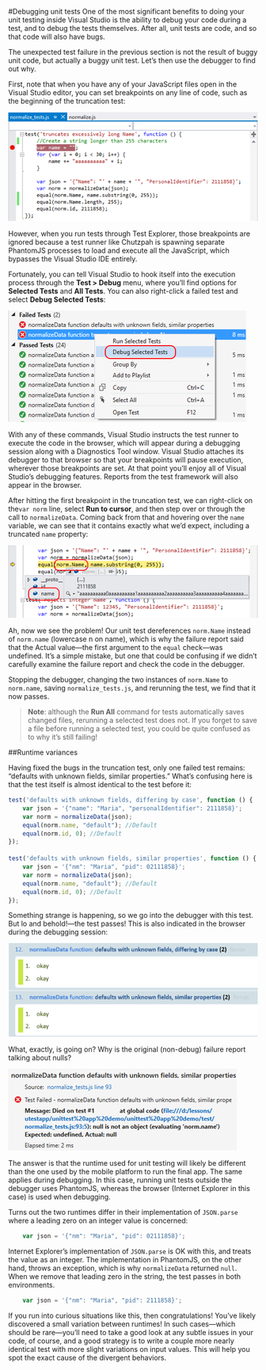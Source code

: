 <properties pageTitle="Debugging unit tests"
  description="Debugging unit tests"
  services=""
  documentationCenter=""
  authors="Kraig Brockschmidt" />

#Debugging unit tests
One of the most significant benefits to doing your unit testing inside Visual Studio is the ability to debug your code during a test, and to debug the tests themselves. After all, unit tests are code, and so that code will also have bugs.

The unexpected test failure in the previous section is not the result of buggy unit code, but actually a buggy unit test. Let’s then use the debugger to find out why.

First, note that when you have any of your JavaScript files open in the Visual Studio editor, you can set breakpoints on any line of code, such as the beginning of the truncation test:

![Setting a breakpoint in a unit test](media/debug/01-debug-breakpoint.png)
 
However, when you run tests through Test Explorer, those breakpoints are ignored because a test runner like Chutzpah is spawning separate PhantomJS processes to load and execute all the JavaScript, which bypasses the Visual Studio IDE entirely.

Fortunately, you can tell Visual Studio to hook itself into the execution process through the **Test > Debug** menu, where you’ll find options for **Selected Tests** and **All Tests**. You can also right-click a failed test and select **Debug Selected Tests**:

![Selecting a test to debug](media/debug/02-debug-selected.png)

With any of these commands, Visual Studio instructs the test runner to execute the code in the browser, which will appear during a debugging session along with a Diagnostics Tool window. Visual Studio attaches its debugger to that browser so that your breakpoints will pause execution, wherever those breakpoints are set. At that point you’ll enjoy all of Visual Studio’s debugging features. Reports from the test framework will also appear in the browser.

After hitting the first breakpoint in the truncation test, we can right-click on the```var norm``` line, select **Run to cursor**, and then step over or through the call to ```normalizeData```. Coming back from that and hovering over the ```name``` variable, we can see that it contains exactly what we’d expect, including a truncated ```name``` property:
 
![Idenfitying the bug in the debugger](media/debug/03-debug-identify-bug.png)

Ah, now we see the problem! Our unit test dereferences ```norm.Name``` instead of ```norm.name``` (lowercase n on name), which is why the failure report said that the Actual value—the first argument to the ```equal``` check—was undefined. It’s a simple mistake, but one that could be confusing if we didn’t carefully examine the failure report and check the code in the debugger.

Stopping the debugger, changing the two instances of ```norm.Name``` to ```norm.name```, saving ```normalize_tests.js```, and rerunning the test, we find that it now passes.

>**Note**: although the **Run All** command for tests automatically saves changed files, rerunning a selected test does not. If you forget to save a file before running a selected test, you could be quite confused as to why it’s still failing!

##Runtime variances

Having fixed the bugs in the truncation test, only one failed test remains: “defaults with unknown fields, similar properties.” What’s confusing here is that the test itself is almost identical to the test before it:

```javascript
test('defaults with unknown fields, differing by case', function () {
    var json = '{"name": "Maria", "personalIdentifier": 2111858}';
    var norm = normalizeData(json);
    equal(norm.name, "default"); //Default
    equal(norm.id, 0); //Default
});

test('defaults with unknown fields, similar properties', function () {
    var json = '{"nm": "Maria", "pid": 02111858}';
    var norm = normalizeData(json);
    equal(norm.name, "default"); //Default
    equal(norm.id, 0); //Default
});
```

Something strange is happening, so we go into the debugger with this test. But lo and behold!—the test passes! This is also indicated in the browser during the debugging session:

![Browser indicating that tests pass in the debugger](media/debug/04-debug-browser-report.png)
 
What, exactly, is going on? Why is the original (non-debug) failure report talking about nulls?

![Odd failure report about a null object](media/debug/05-debug-odd-failure.png)

The answer is that the runtime used for unit testing will likely be different than the one used by the mobile platform to run the final app. The same applies during debugging. In this case, running unit tests outside the debugger uses PhantomJS, whereas the browser (Internet Explorer in this case) is used when debugging. 

Turns out the two runtimes differ in their implementation of ```JSON.parse``` where a leading zero on an integer value is concerned:

```javascript
    var json = '{"nm": "Maria", "pid": 02111858}';
```

Internet Explorer’s implementation of ```JSON.parse``` is OK with this, and treats the value as an integer. The implementation in PhantomJS, on the other hand, throws an exception, which is why ```normalizeData``` returned ```null```. When we remove that leading zero in the string, the test passes in both environments.

```javascript
    var json = '{"nm": "Maria", "pid": 2111858}';
```

If you run into curious situations like this, then congratulations! You’ve likely discovered a small variation between runtimes! In such cases—which should be rare—you’ll need to take a good look at any subtle issues in your code, of course, and a good strategy is to write a couple more nearly identical test with more slight variations on input values. This will help you spot the exact cause of the divergent behaviors.

